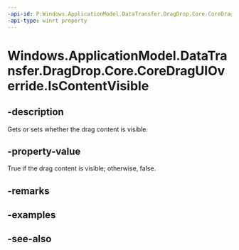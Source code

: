 ```yaml
---
-api-id: P:Windows.ApplicationModel.DataTransfer.DragDrop.Core.CoreDragUIOverride.IsContentVisible
-api-type: winrt property
---
```


<!-- Property syntax
public bool IsContentVisible { get;  set; }
-->

# Windows.ApplicationModel.DataTransfer.DragDrop.Core.CoreDragUIOverride.IsContentVisible

## -description
Gets or sets whether the drag content is visible.

## -property-value
True if the drag content is visible; otherwise, false.

## -remarks

## -examples

## -see-also

